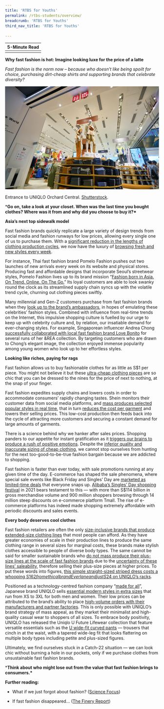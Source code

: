 ```yaml
---
title: 'RTBS for Youths'
permalink: /rtbs-students/overview/
breadcrumb: 'RTBS for Youths'
third_nav_title: 'RTBS for Youths'

---
```


| **5-Minute Read** |
| :---------------: |
|                   |

**Why fast fashion is hot: Imagine looking luxe for the price of a latte**

 

*Fast fashion is the norm now – because who doesn’t like being spoilt for choice, purchasing dirt-cheap shirts and supporting brands that celebrate diversity?*

 ![](../images/rtbs1-students-article1.jpg)

Entrance to UNIQLO Orchard Central. [Shutterstock](https://www.shutterstock.com/image-photo/singapore-circa-january-2020-entrance-uniqlo-1661613289).



***Go on, take a look at your closet. When was the last time you bought clothes? Where was it from and why did you choose to buy it?\***

 

**Asia’s next top sidewalk model**

 

Fast fashion brands quickly replicate a large variety of design trends from social media and fashion runways for low prices, allowing every single one of us to purchase them. With a [significant reduction in the lengths of clothing production cycles](https://www.retaildive.com/ex/mobilecommercedaily/fast-fashion-how-modern-retailers-can-keep-pace-with-big-brands), we now have the luxury of [browsing fresh and new styles every week](https://www.theatlantic.com/magazine/archive/2021/03/ultra-fast-fashion-is-eating-the-world/617794/).

 

For instance, Thai fast fashion brand Pomelo Fashion pushes out two launches of new arrivals every week on its website and physical stores. Producing fast and affordable designs that incorporate Seoul’s streetwear styles, Pomelo Fashion lives up to its brand mission “[Fashion born in Asia. On Trend. Online. On The Go.](https://insideretail.asia/2020/03/20/how-pomelo-is-redefining-o2o-retailing-in-asia/)” Its loyal customers are able to look swanky round the clock as its streamlined supply chain syncs up with the volatile trend cycle, churning out clothing pieces swiftly.

 

Many millennial and Gen-Z customers purchase from fast fashion brands when they [look up to the brand’s ambassadors](https://www.theatlantic.com/magazine/archive/2021/03/ultra-fast-fashion-is-eating-the-world/617794/), in hopes of emulating these celebrities’ fashion styles. Combined with influence from real-time trends on the Internet, this impulsive shopping culture is fuelled by our urge to keep up with celebrity culture and, by relation, our insatiable demand for ever-changing styles. For example, Singaporean influencer Andrea Chong [successfully collaborated with local fast fashion brand Love Bonito](https://www.nylon.com.sg/2021/03/andrea-chongs-second-collaboration-with-love-bonito-has-even-more-stylish-yet-versatile-pieces/) for several runs of her &REA collection. By targeting customers who are drawn to Chong’s elegant image, the collection enjoyed immense popularity among young women who look up to her effortless styles. 

 

**Looking like riches, paying for rags**

 

Fast fashion allows us to buy fashionable clothes for as little as S$1 per piece. You might not believe it but these [ultra-cheap clothing pieces](https://www.vox.com/the-goods/2020/2/3/21080364/fast-fashion-h-and-m-zara) are so chic that you can be dressed to the nines for the price of next to nothing, at the snap of your finger.

 

Fast fashion expedites supply chains and lowers costs in order to accommodate consumers’ rapidly changing tastes. Shein monitors their customer data from social media platforms, and [mass produces selected popular styles in real time](https://slate.com/technology/2022/02/shein-china-fast-fashion.html), that in turn [reduces the cost per garment](https://www.vox.com/the-goods/22573682/shein-future-of-fast-fashion-explained) and lowers their selling prices. This low-cost production then feeds back into the cycle of attracting more customers and securing a constant demand for large amounts of garments. 

 

There is a science behind why we hanker after sales prices. Shopping panders to our appetite for instant gratification as it [triggers our brains to produce a rush of positive emotions](https://www.bbc.com/worklife/article/20161123-shopping-a-sale-gives-you-the-same-feeling-as-getting-high). Despite the [inferior quality and inaccurate sizing of cheap clothing](https://www.euronews.com/green/2021/11/18/welcome-to-the-dark-side-shein-is-the-biggest-rip-off-since-fast-fashion-was-born), we cannot stop ourselves from hunting for the next too-good-to-be-true fashion bargain because we are addicted to shopping.

 

Fast fashion is faster than ever today, with sale promotions running at any given time of the day. E-commerce has shaped the sale phenomena, where special sale events like Black Friday and Singles’ Day are [marketed as limited-time deals](https://www.cnbc.com/2019/11/29/psychology-of-black-friday-shopping-phenomenon-and-crowds-explained.html) that everyone snaps up. [Alibaba’s Singles’ Day shopping festival](https://www.voguebusiness.com/consumers/how-fashion-and-beauty-brands-embraced-singles-day) in 2021 bears testament to this — with more than S$114 billion in gross merchandise volume and 900 million shoppers browsing through 14 million steep discounts on e-commerce platform Tmall. The rise of e-commerce platforms has indeed made shopping extremely affordable with periodic discounts and sales events. 

 

**Every body deserves cool clothes**

 

Fast fashion retailers are often the only [size-inclusive brands that produce extended-size clothing lines](https://www.refinery29.com/en-us/2021/11/10781654/plus-size-fast-fashion-ethics) that most people can afford. As they have greater economies of scale in their production lines to produce the same clothing range in several sizes for marginal costs, these brands make stylish clothes accessible to people of diverse body types. The same cannot be said for smaller sustainable brands who [do not mass produce their plus-size lines at the scale of fast fashion brands](https://www.refinery29.com/en-gb/2017/04/147207/sustainable-fashion-plus-size) due to the [uncertainty of these lines’ saleability](https://www.cosmopolitan.com/uk/fashion/style/a32799341/sustainable-plus-size-fashion/), therefore selling their plus-size pieces at higher prices. To put these words into figures, [this simple straight-sized striped dress costs a whooping S$162 from ethical brand Everlane and just S$24 on UNIQLO’s racks](https://moralfibres.co.uk/ethical-clothing-expensive/). 

 

Positioned as a technology-centred fashion company “[made for all](https://www.marketing91.com/marketing-strategy-of-uniqlo/)”, Japanese brand UNIQLO sells [essential modern styles in extra sizes](https://blog.edited.com/blog/resources/key-data-uniqlo-strategy) that run from XS to 3XL for both men and women. Their low prices can be attributed to the brand’s ability to place [high-volume orders with their manufacturers and partner factories](https://www.fastretailing.com/eng/group/strategy/uniqlobusiness.html). This is only possible with UNIQLO’s brand strategy of mass appeal, as they market their minimalist and high-quality casual wear to shoppers of all sizes. To embrace body positivity, UNIQLO has released the Uniqlo U Future Lifewear collection that feature versatile essentials such as the [U wide-fit curved pants](https://www.broadsheet.com.au/national/fashion/article/stylists-picks-uniqlo-u-springsummer-collection-designed-ex-hermes-artistic-director) — trousers that cinch in at the waist, with a tapered wide-leg fit that looks flattering on multiple body types including petite and plus-sized figures. 

 

Ultimately, we find ourselves stuck in a Catch-22 situation — we can look chic without burning a hole in our pockets, only if we purchase clothes from unsustainable fast fashion brands. 

 

***Think about who might lose out from the value that fast fashion brings to consumers.\*** 

 

**Further reading:**

- What if we just forgot about fashion? ([Science Focus](https://www.sciencefocus.com/planet-earth/what-if-we-just-forgot-about-fashion/))

- If fast fashion disappeared… ([The Finery Report](https://www.thefineryreport.com/articles/2019/5/15/if-fast-fashion-disappeared))